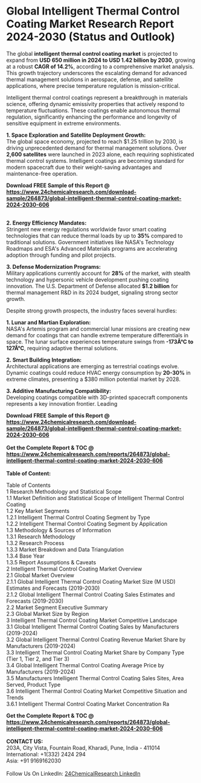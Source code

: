 <h1>Global Intelligent Thermal Control Coating Market Research Report 2024-2030 (Status and Outlook)</h1><p>The global <strong>intelligent thermal control coating market</strong> is projected to expand from <strong>USD 650 million in 2024 to USD 1.42 billion by 2030</strong>, growing at a robust <strong>CAGR of 14.2%</strong>, according to a comprehensive market analysis. This growth trajectory underscores the escalating demand for advanced thermal management solutions in aerospace, defense, and satellite applications, where precise temperature regulation is mission-critical.</p><p>Intelligent thermal control coatings represent a breakthrough in materials science, offering dynamic emissivity properties that actively respond to temperature fluctuations. These coatings enable autonomous thermal regulation, significantly enhancing the performance and longevity of sensitive equipment in extreme environments.</p><p><strong>1. Space Exploration and Satellite Deployment Growth:</strong><br>
The global space economy, projected to reach $1.25 trillion by 2030, is driving unprecedented demand for thermal management solutions. Over <strong>2,600 satellites</strong> were launched in 2023 alone, each requiring sophisticated thermal control systems. Intelligent coatings are becoming standard for modern spacecraft due to their weight-saving advantages and maintenance-free operation.</p><div><b>Download FREE Sample of this Report @ 
            <a href="https://www.24chemicalresearch.com/download-sample/264873/global-intelligent-thermal-control-coating-market-2024-2030-606">
            https://www.24chemicalresearch.com/download-sample/264873/global-intelligent-thermal-control-coating-market-2024-2030-606</a></b></div><br><p><strong>2. Energy Efficiency Mandates:</strong><br>
Stringent new energy regulations worldwide favor smart coating technologies that can reduce thermal loads by up to <strong>35%</strong> compared to traditional solutions. Government initiatives like NASA's Technology Roadmaps and ESA's Advanced Materials programs are accelerating adoption through funding and pilot projects.</p><p><strong>3. Defense Modernization Programs:</strong><br>
Military applications currently account for <strong>28%</strong> of the market, with stealth technology and hypersonic vehicle development pushing coating innovation. The U.S. Department of Defense allocated <strong>$1.2 billion</strong> for thermal management R&amp;D in its 2024 budget, signaling strong sector growth.</p><p>Despite strong growth prospects, the industry faces several hurdles:</p><p><strong>1. Lunar and Martian Exploration:</strong><br>
NASA's Artemis program and commercial lunar missions are creating new demand for coatings that can handle extreme temperature differentials in space. The lunar surface experiences temperature swings from <strong>-173Â°C to 127Â°C</strong>, requiring adaptive thermal solutions.</p><p><strong>2. Smart Building Integration:</strong><br>
Architectural applications are emerging as terrestrial coatings evolve. Dynamic coatings could reduce HVAC energy consumption by <strong>20-30%</strong> in extreme climates, presenting a $380 million potential market by 2028.</p><p><strong>3. Additive Manufacturing Compatibility:</strong><br>
Developing coatings compatible with 3D-printed spacecraft components represents a key innovation frontier. Leading</p><div><b>Download FREE Sample of this Report @ 
            <a href="https://www.24chemicalresearch.com/download-sample/264873/global-intelligent-thermal-control-coating-market-2024-2030-606">
            https://www.24chemicalresearch.com/download-sample/264873/global-intelligent-thermal-control-coating-market-2024-2030-606</a></b></div><br><div><b>Get the Complete Report & TOC @ 
            <a href="https://www.24chemicalresearch.com/reports/264873/global-intelligent-thermal-control-coating-market-2024-2030-606">
            https://www.24chemicalresearch.com/reports/264873/global-intelligent-thermal-control-coating-market-2024-2030-606</a></b></div><br>
            <b>Table of Content:</b><p>Table of Contents<br />
1 Research Methodology and Statistical Scope<br />
1.1 Market Definition and Statistical Scope of Intelligent Thermal Control Coating<br />
1.2 Key Market Segments<br />
1.2.1 Intelligent Thermal Control Coating Segment by Type<br />
1.2.2 Intelligent Thermal Control Coating Segment by Application<br />
1.3 Methodology & Sources of Information<br />
1.3.1 Research Methodology<br />
1.3.2 Research Process<br />
1.3.3 Market Breakdown and Data Triangulation<br />
1.3.4 Base Year<br />
1.3.5 Report Assumptions & Caveats<br />
2 Intelligent Thermal Control Coating Market Overview<br />
2.1 Global Market Overview<br />
2.1.1 Global Intelligent Thermal Control Coating Market Size (M USD) Estimates and Forecasts (2019-2030)<br />
2.1.2 Global Intelligent Thermal Control Coating Sales Estimates and Forecasts (2019-2030)<br />
2.2 Market Segment Executive Summary<br />
2.3 Global Market Size by Region<br />
3 Intelligent Thermal Control Coating Market Competitive Landscape<br />
3.1 Global Intelligent Thermal Control Coating Sales by Manufacturers (2019-2024)<br />
3.2 Global Intelligent Thermal Control Coating Revenue Market Share by Manufacturers (2019-2024)<br />
3.3 Intelligent Thermal Control Coating Market Share by Company Type (Tier 1, Tier 2, and Tier 3)<br />
3.4 Global Intelligent Thermal Control Coating Average Price by Manufacturers (2019-2024)<br />
3.5 Manufacturers Intelligent Thermal Control Coating Sales Sites, Area Served, Product Type<br />
3.6 Intelligent Thermal Control Coating Market Competitive Situation and Trends<br />
3.6.1 Intelligent Thermal Control Coating Market Concentration Ra</p><div><b>Get the Complete Report & TOC @ 
            <a href="https://www.24chemicalresearch.com/reports/264873/global-intelligent-thermal-control-coating-market-2024-2030-606">
            https://www.24chemicalresearch.com/reports/264873/global-intelligent-thermal-control-coating-market-2024-2030-606</a></b></div><br><b>CONTACT US:</b><br>
            203A, City Vista, Fountain Road, Kharadi, Pune, India - 411014<br>
            International: +1(332) 2424 294<br>
            Asia: +91 9169162030 <br><br>
            Follow Us On LinkedIn: <a href="https://www.linkedin.com/company/24chemicalresearch/">24ChemicalResearch LinkedIn</a>